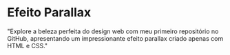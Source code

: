 # Efeito Parallax
 "Explore a beleza perfeita do design web com meu primeiro repositório no GitHub, apresentando um impressionante efeito parallax criado apenas com HTML e CSS."
